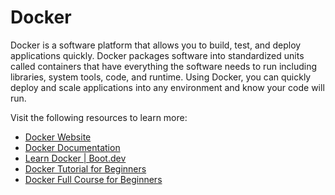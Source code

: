 # Docker

Docker is a software platform that allows you to build, test, and deploy applications quickly. Docker packages software into standardized units called containers that have everything the software needs to run including libraries, system tools, code, and runtime. Using Docker, you can quickly deploy and scale applications into any environment and know your code will run.

Visit the following resources to learn more:

- [Docker Website](https://www.docker.com/)
- [Docker Documentation](https://docs.docker.com/)
- [Learn Docker | Boot.dev](https://boot.dev/learn/learn-docker)
- [Docker Tutorial for Beginners](https://www.youtube.com/watch?v=pTFZFxd4hOI)
- [Docker Full Course for Beginners](https://www.youtube.com/watch?v=3c-iBn73dDE)

